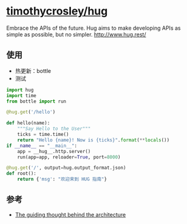 # [timothycrosley/hug](https://github.com/timothycrosley/hug)

Embrace the APIs of the future. Hug aims to make developing APIs as simple as possible, but no simpler. <http://www.hug.rest/>

## 使用

* 热更新：bottle
* 测试

```python
import hug
import time
from bottle import run

@hug.get('/hello')

def hello(name):
    """Say Hello to the User"""
    ticks = time.time()
    return "Hello {name}! Now is {ticks}".format(**locals())
if __name__ == "__main__":
    app = __hug__.http.server()
    run(app=app, reloader=True, port=8000)

@hug.get('/', output=hug.output_format.json)
def root():
    return {'msg': "欢迎来到 HUG 指南"}
```

## 参考

* [The guiding thought behind the architecture](http://www.hug.rest/website/learn/)
